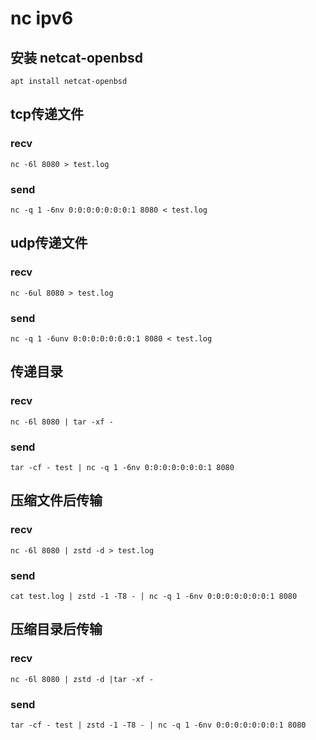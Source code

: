 # nc ipv6
## 安装 netcat-openbsd
```shell
apt install netcat-openbsd
```
## tcp传递文件
### recv
```shell
nc -6l 8080 > test.log
```
### send
```shell
nc -q 1 -6nv 0:0:0:0:0:0:0:1 8080 < test.log
```
## udp传递文件
### recv
```shell
nc -6ul 8080 > test.log
```
### send
```shell
nc -q 1 -6unv 0:0:0:0:0:0:0:1 8080 < test.log
```
## 传递目录
### recv
```shell
nc -6l 8080 | tar -xf -
```
### send
```shell
tar -cf - test | nc -q 1 -6nv 0:0:0:0:0:0:0:1 8080
```
## 压缩文件后传输
### recv
```shell
nc -6l 8080 | zstd -d > test.log
```
### send
```shell
cat test.log | zstd -1 -T8 - | nc -q 1 -6nv 0:0:0:0:0:0:0:1 8080
```
## 压缩目录后传输
### recv
```shell
nc -6l 8080 | zstd -d |tar -xf -
```
### send
```shell
tar -cf - test | zstd -1 -T8 - | nc -q 1 -6nv 0:0:0:0:0:0:0:1 8080
```

